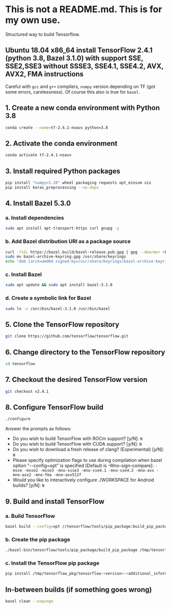 # This is not a README.md. This is for my own use.
Structured way to build Tensorflow.

## Ubuntu 18.04 x86_64 install TensorFlow 2.4.1 (python 3.8, Bazel 3.1.0) with support SSE, SSE2,SSE3 without SSSE3, SSE4.1, SSE4.2, AVX, AVX2, FMA instructions

Careful with `gcc` and `g++` compilers, `numpy` version depending on TF (got some errors, carelessness). Of course this also is true for `bazel`.

## 1. Create a new conda environment with Python 3.8
```bash
conda create --name=tf-2.4.1-noavx python=3.8
```

## 2. Activate the conda environment
```bash
conda activate tf-2.4.1-noavx
```

## 3. Install required Python packages
```bash
pip install "numpy<1.20" wheel packaging requests opt_einsum six
pip install keras_preprocessing --no-deps
```

## 4. Install Bazel 5.3.0
### a. Install dependencies
```bash
sudo apt install apt-transport-https curl gnupg -y
```

### b. Add Bazel distribution URI as a package source
```bash
curl -fsSL https://bazel.build/bazel-release.pub.gpg | gpg --dearmor >bazel-archive-keyring.gpg
sudo mv bazel-archive-keyring.gpg /usr/share/keyrings
echo "deb [arch=amd64 signed-by=/usr/share/keyrings/bazel-archive-keyring.gpg] https://storage.googleapis.com/bazel-apt stable jdk1.8" | sudo tee /etc/apt/sources.list.d/bazel.list
```

### c. Install Bazel
```bash
sudo apt update && sudo apt install bazel-3.1.0
```

### d. Create a symbolic link for Bazel
```bash
sudo ln -s /usr/bin/bazel-3.1.0 /usr/bin/bazel
```

## 5. Clone the TensorFlow repository
```bash
git clone https://github.com/tensorflow/tensorflow.git
```
## 6. Change directory to the TensorFlow repository
```bash
cd tensorflow
```

## 7. Checkout the desired TensorFlow version
```bash
git checkout v2.4.1
```

## 8. Configure TensorFlow build
```bash
./configure
```

Answer the prompts as follows:
- Do you wish to build TensorFlow with ROCm support? [y/N]: `N`
- Do you wish to build TensorFlow with CUDA support? [y/N]: `N`
- Do you wish to download a fresh release of clang? (Experimental) [y/N]: `N`
- Please specify optimization flags to use during compilation when bazel option "--config=opt" is specified [Default is -Wno-sign-compare]: `-msse -msse2 -msse3 -mno-ssse3 -mno-sse4.1 -mno-sse4.2 -mno-avx -mno-avx2 -mno-fma -mno-avx512f`
- Would you like to interactively configure ./WORKSPACE for Android builds? [y/N]: `N`

## 9. Build and install TensorFlow
### a. Build TensorFlow
```bash
bazel build --config=opt //tensorflow/tools/pip_package:build_pip_package
```

### b. Create the pip package
```bash
./bazel-bin/tensorflow/tools/pip_package/build_pip_package /tmp/tensorflow_pkg
```

### c. Install the TensorFlow pip package
```bash
pip install /tmp/tensorflow_pkg/tensorflow-<version>-<additional_information>.whl
```

## In-between builds (if something goes wrong)
```bash
bazel clean --expunge
```
